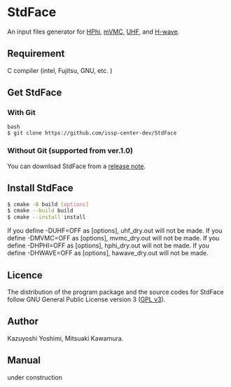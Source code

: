 # StdFace

An input files generator for
[HPhi](https://github.com/issp-center-dev/HPhi),
[mVMC](https://github.com/issp-center-dev/mVMC),
[UHF](https://github.com/issp-center-dev/UHF-dev), and
[H-wave](https://github.com/issp-center-dev/H-wave).

## Requirement
C compiler (intel, Fujitsu, GNU, etc. )  

## Get StdFace

### With Git 

```
bash
$ git clone https://github.com/issp-center-dev/StdFace
```


### Without Git (supported from ver.1.0)

You can download StdFace from a [release note](https://github.com/issp-center-dev/StdFace/releases).

## Install StdFace

``` bash
$ cmake -B build [options]
$ cmake --build build
$ cmake --install install
```

If you define -DUHF=OFF as [options], uhf_dry.out will not be made.
If you define -DMVMC=OFF as [options], mvmc_dry.out will not be made.
If you define -DHPHI=OFF as [options], hphi_dry.out will not be made.
If you define -DHWAVE=OFF as [options], hawave_dry.out will not be made.

## Licence

The distribution of the program package and the source codes for StdFace follow GNU General Public License version 3 ([GPL v3](http://www.gnu.org/licenses/gpl-3.0.en.html)). 


## Author
Kazuyoshi Yoshimi, Mitsuaki Kawamura.

## Manual

under construction
